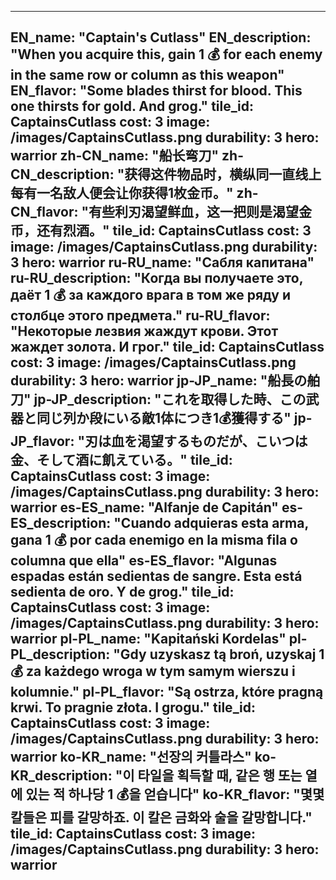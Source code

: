 ---

EN_name: "Captain's Cutlass"
EN_description: "When you acquire this, gain 1 💰 for each enemy in the same row or column as this weapon"
EN_flavor: "Some blades thirst for blood. This one thirsts for gold. And grog."
tile_id: CaptainsCutlass
cost: 3
image: /images/CaptainsCutlass.png
durability: 3
hero: warrior
zh-CN_name: "船长弯刀"
zh-CN_description: "获得这件物品时，横纵同一直线上每有一名敌人便会让你获得1枚金币。"
zh-CN_flavor: "有些利刃渴望鲜血，这一把则是渴望金币，还有烈酒。"
tile_id: CaptainsCutlass
cost: 3
image: /images/CaptainsCutlass.png
durability: 3
hero: warrior
ru-RU_name: "Сабля капитана"
ru-RU_description: "Когда вы получаете это, даёт 1 💰 за каждого врага в том же ряду и столбце этого предмета."
ru-RU_flavor: "Некоторые лезвия жаждут крови. Этот жаждет золота. И грог."
tile_id: CaptainsCutlass
cost: 3
image: /images/CaptainsCutlass.png
durability: 3
hero: warrior
jp-JP_name: "船長の舶刀"
jp-JP_description: "これを取得した時、この武器と同じ列か段にいる敵1体につき1💰獲得する"
jp-JP_flavor: "刃は血を渇望するものだが、こいつは金、そして酒に飢えている。"
tile_id: CaptainsCutlass
cost: 3
image: /images/CaptainsCutlass.png
durability: 3
hero: warrior
es-ES_name: "Alfanje de Capitán"
es-ES_description: "Cuando adquieras esta arma, gana 1 💰 por cada enemigo en la misma fila o columna que ella"
es-ES_flavor: "Algunas espadas están sedientas de sangre. Esta está sedienta de oro. Y de grog."
tile_id: CaptainsCutlass
cost: 3
image: /images/CaptainsCutlass.png
durability: 3
hero: warrior
pl-PL_name: "Kapitański Kordelas"
pl-PL_description: "Gdy uzyskasz tą broń, uzyskaj 1 💰 za każdego wroga w tym samym wierszu i kolumnie."
pl-PL_flavor: "Są ostrza, które pragną krwi. To pragnie złota. I grogu."
tile_id: CaptainsCutlass
cost: 3
image: /images/CaptainsCutlass.png
durability: 3
hero: warrior
ko-KR_name: "선장의 커틀라스"
ko-KR_description: "이 타일을 획득할 때, 같은 행 또는 열에 있는 적 하나당 1 💰을 얻습니다"
ko-KR_flavor: "몇몇 칼들은 피를 갈망하죠. 이 칼은 금화와 술을 갈망합니다."
tile_id: CaptainsCutlass
cost: 3
image: /images/CaptainsCutlass.png
durability: 3
hero: warrior
---